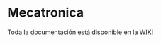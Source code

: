 # Mecatronica

Toda la documentación está disponible en la [WIKI](https://github.com/alvaro0308/Mecatronica-Proyecto/wiki)
